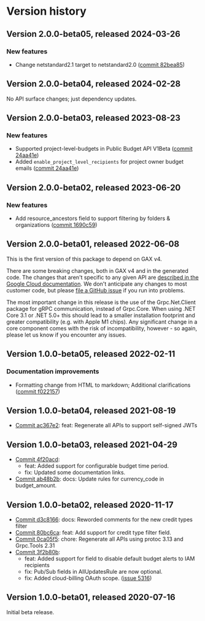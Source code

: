 # Version history

## Version 2.0.0-beta05, released 2024-03-26

### New features

- Change netstandard2.1 target to netstandard2.0 ([commit 82bea85](https://github.com/googleapis/google-cloud-dotnet/commit/82bea850661975b9750ac30753528cc9d2e05240))

## Version 2.0.0-beta04, released 2024-02-28

No API surface changes; just dependency updates.

## Version 2.0.0-beta03, released 2023-08-23

### New features

- Supported project-level-budgets in Public Budget API V1Beta ([commit 24aa41e](https://github.com/googleapis/google-cloud-dotnet/commit/24aa41e808006adacba923c2b827dcaf6c4d35b6))
- Added `enable_project_level_recipients` for project owner budget emails ([commit 24aa41e](https://github.com/googleapis/google-cloud-dotnet/commit/24aa41e808006adacba923c2b827dcaf6c4d35b6))

## Version 2.0.0-beta02, released 2023-06-20

### New features

- Add resource_ancestors field to support filtering by folders & organizations ([commit 1690c59](https://github.com/googleapis/google-cloud-dotnet/commit/1690c591d780e0d63e818be8a2f6beb51463a633))

## Version 2.0.0-beta01, released 2022-06-08

This is the first version of this package to depend on GAX v4.

There are some breaking changes, both in GAX v4 and in the generated
code. The changes that aren't specific to any given API are [described in the Google Cloud
documentation](https://cloud.google.com/dotnet/docs/reference/help/breaking-gax4).
We don't anticipate any changes to most customer code, but please [file a
GitHub issue](https://github.com/googleapis/google-cloud-dotnet/issues/new/choose)
if you run into problems.

The most important change in this release is the use of the Grpc.Net.Client package
for gRPC communication, instead of Grpc.Core. When using .NET Core 3.1 or .NET 5.0+
this should lead to a smaller installation footprint and greater compatibility (e.g.
with Apple M1 chips). Any significant change in a core component comes with the risk
of incompatibility, however - so again, please let us know if you encounter any
issues.
## Version 1.0.0-beta05, released 2022-02-11

### Documentation improvements

- Formatting change from HTML to markdown; Additional clarifications ([commit f022157](https://github.com/googleapis/google-cloud-dotnet/commit/f022157db890a54b9c1c1d1d3fba38ef930b4d8d))

## Version 1.0.0-beta04, released 2021-08-19

- [Commit ac367e2](https://github.com/googleapis/google-cloud-dotnet/commit/ac367e2): feat: Regenerate all APIs to support self-signed JWTs

## Version 1.0.0-beta03, released 2021-04-29

- [Commit 4f20acd](https://github.com/googleapis/google-cloud-dotnet/commit/4f20acd):
  - feat: Added support for configurable budget time period.
  - fix: Updated some documentation links.
- [Commit ab48b2b](https://github.com/googleapis/google-cloud-dotnet/commit/ab48b2b): docs: Update rules for currency_code in budget_amount.

## Version 1.0.0-beta02, released 2020-11-17

- [Commit d3c8166](https://github.com/googleapis/google-cloud-dotnet/commit/d3c8166): docs: Reworded comments for the new credit types filter
- [Commit 80bc6ca](https://github.com/googleapis/google-cloud-dotnet/commit/80bc6ca): feat: Add support for credit type filter field.
- [Commit 0ca05f5](https://github.com/googleapis/google-cloud-dotnet/commit/0ca05f5): chore: Regenerate all APIs using protoc 3.13 and Grpc.Tools 2.31
- [Commit 3f2b80b](https://github.com/googleapis/google-cloud-dotnet/commit/3f2b80b):
  - feat: Added support for field to disable default budget alerts to IAM recipients
  - fix: Pub/Sub fields in AllUpdatesRule are now optional.
  - fix: Added cloud-billing OAuth scope. ([issue 5316](https://github.com/googleapis/google-cloud-dotnet/issues/5316))

## Version 1.0.0-beta01, released 2020-07-16

Initial beta release.


